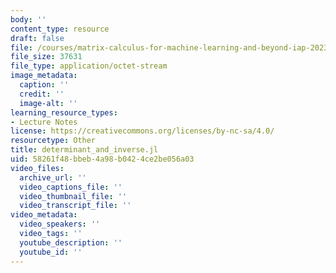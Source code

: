 ```yaml
---
body: ''
content_type: resource
draft: false
file: /courses/matrix-calculus-for-machine-learning-and-beyond-iap-2023/determinant_and_inverse.jl
file_size: 37631
file_type: application/octet-stream
image_metadata:
  caption: ''
  credit: ''
  image-alt: ''
learning_resource_types:
- Lecture Notes
license: https://creativecommons.org/licenses/by-nc-sa/4.0/
resourcetype: Other
title: determinant_and_inverse.jl
uid: 58261f48-bbeb-4a98-b042-4ce2be056a03
video_files:
  archive_url: ''
  video_captions_file: ''
  video_thumbnail_file: ''
  video_transcript_file: ''
video_metadata:
  video_speakers: ''
  video_tags: ''
  youtube_description: ''
  youtube_id: ''
---
```

